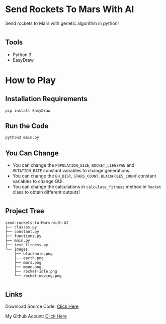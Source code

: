 # Send Rockets To Mars With AI
Send rockets to Mars with genetic algorithm in python!

#
## Tools

- Python 3
- EasyDraw

#
# How to Play

## Installation Requirements
```
pip install EasyDraw
```

## Run the Code

```
python3 main.py
```

## You Can Change
- You can change the `POPULATION_SIZE`, `ROCKET_LIFESPAN` and `MUTATION_RATE` constant variables to change generations.
- You can change the `BH_DIST`, `STARS_COUNT`, `BLACKHOLES_COUNT` constant variables to change GUI.
- You can change the calculations in `calculate_fitness` method in `Rocket` class to obtain different outputs!

#
## Project Tree
```
send-rockets-to-Mars-with-AI
├── classes.py
├── constant.py
├── functions.py
├── main.py
├── test_fitness.py
└── images
    ├── blackhole.png
    ├── earth.png 
    ├── mars.png
    ├── moon.png
    ├── rocket-idle.png
    └── rocket-moving.png
```

#
## Links


Download Source Code: [Click Here](https://github.com/dori-dev/send-rockets-to-Mars-with-AI/archive/refs/heads/main.zip)

My Github Acount: [Click Here](https://github.com/dori-dev/)
